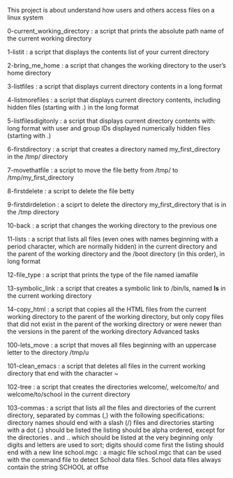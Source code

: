 This project is about understand how users and others access files on a linux system

0-current_working_directory : a script that prints the absolute path name of the current working directory

1-listit : a script that displays the contents list of your current directory

2-bring_me_home : a script that changes the working directory to the user’s home directory

3-listfiles : a script that displays current directory contents in a long format

4-listmorefiles : a script that displays current directory contents, including hidden files (starting with .) in the long format

5-listfilesdigitonly : a script that displays current directory contents with:
long format with user and group IDs displayed numerically hidden files (starting with .)

6-firstdirectory : a script that creates a directory named my_first_directory in the /tmp/ directory

7-movethatfile : a script to move the file betty from /tmp/ to /tmp/my_first_directory

8-firstdelete : a script to delete the file betty

9-firstdirdeletion : a sciprt to delete the directory my_first_directory that is in the /tmp directory

10-back : a script that changes the working directory to the previous one

11-lists : a script that lists all files (even ones with names beginning with a period character, which are normally hidden) in the current directory and the parent of the working directory and the /boot directory (in this order), in long format

12-file_type : a script that prints the type of the file named iamafile

13-symbolic_link : a script that creates a symbolic link to /bin/ls, named __ls__ in the current working directory

14-copy_html : a script that copies all the HTML files from the current working directory to the parent of the working directory, but only copy files that did not exist in the parent of the working directory or were newer than the versions in the parent of the working directory
Advanced tasks

100-lets_move : a script that moves all files beginning with an uppercase letter to the directory /tmp/u

101-clean_emacs : a script that deletes all files in the current working directory that end with the character ~

102-tree : a script that creates the directories welcome/, welcome/to/ and welcome/to/school in the current directory

103-commas : a script that lists all the files and directories of the current directory, separated by commas (,) with the following specifications:
directory names should end with a slash (/)
files and directories starting with a dot (.) should be listed
the listing should be alpha ordered, except for the directories . and .. which should be listed at the very beginning
only digits and letters are used to sort; digits should come first
the listing should end with a new line
school.mgc : a magic file school.mgc that can be used with the command file to detect School data files. School data files always contain the string SCHOOL at offse
